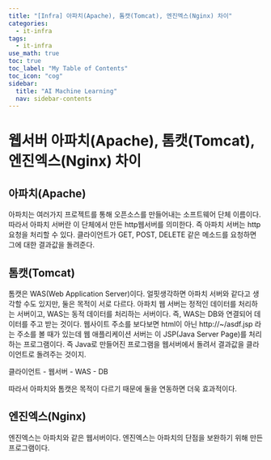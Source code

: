 ```yaml
---
title: "[Infra] 아파치(Apache), 톰캣(Tomcat), 엔진엑스(Nginx) 차이" 
categories:
  - it-infra
tags:
  - it-infra
use_math: true
toc: true
toc_label: "My Table of Contents"
toc_icon: "cog"
sidebar:
  title: "AI Machine Learning"
  nav: sidebar-contents
---
```


# 웹서버 아파치(Apache), 톰캣(Tomcat), 엔진엑스(Nginx) 차이

## 아파치(Apache)

아파치는 여러가지 프로젝트를 통해 오픈소스를 만들어내는 소프트웨어 단체 이름이다. 
따라서 아파치 서버란 이 단체에서 만든 http웹서버를 의미한다. 
즉 아파치 서버는 http요청을 처리할 수 있다. 
클라이언트가 GET, POST, DELETE 같은 메소드를 요청하면 그에 대한 결과값을 돌려준다. 

## 톰캣(Tomcat)

톰캣은 WAS(Web Application Server)이다. 
얼핏생각하면 아파치 서버와 같다고 생각할 수도 있지만, 둘은 목적이 서로 다르다. 
아파치 웹 서버는 정적인 데이터를 처리하는 서버이고, WAS는 동적 데이터를 처리하는 서버이다. 
즉, WAS는 DB와 연결되어 데이터를 주고 받는 것이다. 
웹사이트 주소를 보다보면 html이 아닌 http://~/asdf.jsp 라는 주소를 볼 때가 있는데 
웹 애플리케이션 서버는 이 JSP(Java Server Page)를 처리하는 프로그램이다. 
즉 Java로 만들어진 프로그램을 웹서버에서 돌려서 결과값을 클라이언트로 돌려주는 것이지.

클라이언트 - 웹서버 - WAS - DB

따라서 아파치와 톰캣은 목적이 다르기 때문에 둘을 연동하면 더욱 효과적이다. 


## 엔진엑스(Nginx)

엔진엑스는 아파치와 같은 웹서버이다. 
엔진엑스는 아파치의 단점을 보완하기 위해 만든 프로그램이다. 
